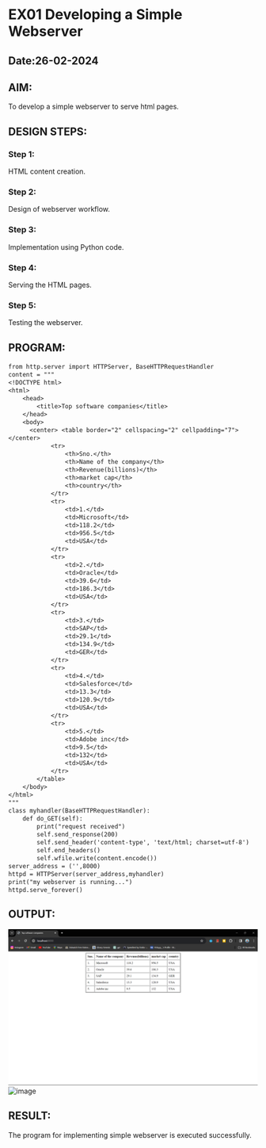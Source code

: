 # EX01 Developing a Simple Webserver
## Date:26-02-2024

## AIM:
To develop a simple webserver to serve html pages.

## DESIGN STEPS:
### Step 1: 
HTML content creation.

### Step 2:
Design of webserver workflow.

### Step 3:
Implementation using Python code.

### Step 4:
Serving the HTML pages.

### Step 5:
Testing the webserver.

## PROGRAM:
```
from http.server import HTTPServer, BaseHTTPRequestHandler
content = """
<!DOCTYPE html>
<html>
    <head>
        <title>Top software companies</title>
    </head>
    <body>
      <center> <table border="2" cellspacing="2" cellpadding="7"> </center>
            <tr>
                <th>Sno.</th>
                <th>Name of the company</th>
                <th>Revenue(billions)</th>
                <th>market cap</th>
                <th>country</th>
            </tr>
            <tr>
                <td>1.</td>
                <td>Microsoft</td>
                <td>118.2</td>
                <td>956.5</td>
                <td>USA</td>
            </tr>
            <tr>
                <td>2.</td>
                <td>Oracle</td>
                <td>39.6</td>
                <td>186.3</td>
                <td>USA</td>
            </tr>
            <tr>
                <td>3.</td>
                <td>SAP</td>
                <td>29.1</td>
                <td>134.9</td>
                <td>GER</td>
            </tr>
            <tr>
                <td>4.</td>
                <td>Salesforce</td>
                <td>13.3</td>
                <td>120.9</td>
                <td>USA</td>
            </tr>
            <tr>
                <td>5.</td>
                <td>Adobe inc</td>
                <td>9.5</td>
                <td>132</td>
                <td>USA</td>
            </tr>
        </table>
    </body>
</html>
"""
class myhandler(BaseHTTPRequestHandler):
    def do_GET(self):
        print("request received")
        self.send_response(200)
        self.send_header('content-type', 'text/html; charset=utf-8')
        self.end_headers()
        self.wfile.write(content.encode())
server_address = ('',8000)
httpd = HTTPServer(server_address,myhandler)
print("my webserver is running...")
httpd.serve_forever()
```

## OUTPUT:
![alt text](image.png)
![image](https://github.com/Vigneshv-23/simplewebserver/assets/110780412/1c922f1f-2512-4ec5-a899-98a7c2022880)


## RESULT:
The program for implementing simple webserver is executed successfully.
